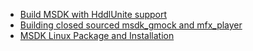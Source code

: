 * [Build MSDK with HddlUnite support](Build-MSDK-with-HddlUnite-support.md)
* [Building closed sourced msdk_gmock and mfx_player](Building-closed-sourced-msdk_gmock-and-mfx_player.md)
* [MSDK Linux Package and Installation](MSDK-Linux-Package-and-Installation.md)
